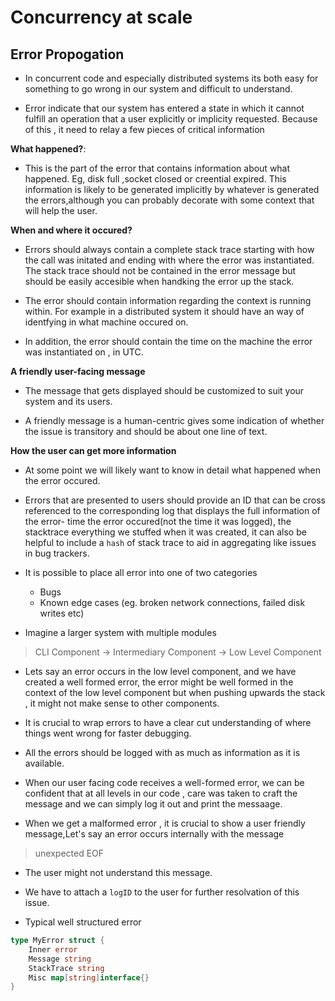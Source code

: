 # Concurrency at scale

## Error Propogation

- In concurrent code and especially distributed systems its both easy for something to go wrong in our system and difficult to understand.

- Error indicate that our system has entered a state in which it cannot fulfill an operation that a user explicitly or implicity requested. Because of this , it need to relay a few pieces of critical information

**What happened?**:
- This is the part of the error that contains information about what happened. Eg, disk full ,socket closed or creential expired. This information is likely to be generated implicitly by whatever is generated the errors,although you can probably decorate with some context that will help the user.

**When and where it occured?**

- Errors should always contain a complete stack trace starting with how the call was initated and ending with where the error was instantiated. The stack trace should not be contained in the error message but should be easily accesible when handking the error up the stack.

- The error should contain information regarding the context is running within. For example in a distributed system it should have an way of identfying in what machine occured on.

- In addition, the error should contain the time on the machine the error was instantiated on , in UTC.


**A friendly user-facing message**

- The message that gets displayed should be customized to suit your system and its users.

- A friendly message is a human-centric gives some indication of whether the issue is transitory and should be about one line of text.

**How the user can get more information**

- At some point we will likely want to know in detail what happened when the error occured.

- Errors that are presented to users should provide an ID that can be cross referenced to the corresponding log that displays the full information of the error- time the error occured(not the time it was logged), the stacktrace everything we stuffed when it was created, it can also be helpful to include a ``hash`` of stack trace to aid in aggregating like issues in bug trackers.

- It is possible to place all error into one of two categories
    - Bugs
    - Known edge cases (eg. broken network connections, failed disk writes etc)

- Imagine a larger system with multiple modules

> CLI Component -> Intermediary Component -> Low Level Component

- Lets say an error occurs in the low level component, and we have created a well formed error, the error might be well formed in the context of the low level component but when pushing upwards the stack , it might not make sense to other components.

- It is crucial to wrap errors to have a clear cut understanding of where things went wrong for faster debugging.

- All the errors should be logged with as much as information as it is available.

- When our user facing code receives a well-formed error, we can be confident that at all levels in our code , care was taken to craft the message and we can simply log it out and print the messaage.

- When we get a malformed error , it is crucial to show a user friendly message,Let's say an error occurs internally with the message
> unexpected EOF

- The user might not understand this message.

- We have to attach a ``logID`` to the user for further resolvation of this issue.

- Typical well structured error

```go
type MyError struct {
    Inner error
    Message string
    StackTrace string
    Misc map[string]interface{}
}
```

